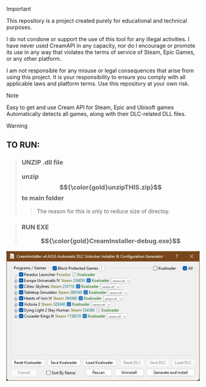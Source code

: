 > [!IMPORTANT]
> This repository is a project created purely for educational and technical purposes.<p>
>  I do not condone or support the use of this tool for any illegal activities. I have never used CreamAPI in any capacity, nor do I encourage or promote its use in any way that violates the terms of service of Steam, Epic Games, or any other platform. <p> I am not responsible for any misuse or legal consequences that arise from using this project. It is your responsibility to ensure you comply with all applicable laws and platform terms.
Use this repository at your own risk.

> [!NOTE]
> Easy to get and use Cream API for Steam, Epic and Ubisoft games
> <br>
> Automatically detects all games, along with their DLC-related DLL files.

> [!WARNING]
> ## TO RUN:
> 
> > ###  UNZIP .dll file   <p> unzip $${\color{gold}unzipTHIS.zip}$$ to main folder <br>
> > > The reason for this is only to reduce size of directoy.
> 
>
>
> > ###  RUN EXE <p> $${\color{gold}CreamInstaller-debug.exe}$$ 
![preview](preview.png)
